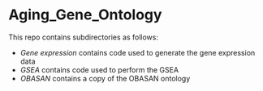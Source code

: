 # Aging_Gene_Ontology

This repo contains subdirectories as follows: 
   - *Gene expression* contains code used to generate the gene expression data
   - *GSEA* contains code used to perform the GSEA
   - *OBASAN* contains a copy of the OBASAN ontology
